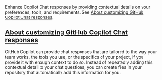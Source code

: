Enhance Copilot Chat responses by providing contextual details on your preferences, tools, and requirements. See [About customizing GitHub Copilot Chat responses](https://docs.github.com/en/copilot/concepts/about-customizing-github-copilot-chat-responses).

## [About customizing GitHub Copilot Chat responses](https://docs.github.com/en/copilot/concepts/prompting/response-customization#about-customizing-github-copilot-chat-responses)

GitHub Copilot can provide chat responses that are tailored to the way your team works, the tools you use, or the specifics of your project, if you provide it with enough context to do so. Instead of repeatedly adding this contextual detail to your chat questions, you can create files in your repository that automatically add this information for you.
